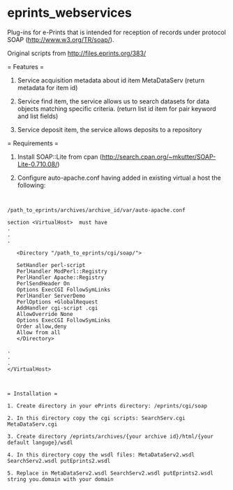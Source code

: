 eprints_webservices
===================

Plug-ins for e-Prints that is intended for reception of records under protocol SOAP (http://www.w3.org/TR/soap/).

Original scripts from http://files.eprints.org/383/

= Features =

1. Service acquisition metadata about id item MetaDataServ (return metadata for item id)

2. Service find item, the service allows us to search datasets for data objects matching specific criteria. (return list id item for pair keyword and list fields)

3. Service deposit item, the service allows deposits to a repository

= Requirements =

1. Install SOAP::Lite from cpan (http://search.cpan.org/~mkutter/SOAP-Lite-0.710.08/)

2. Configure auto-apache.conf having added in existing virtual a host the following:

```


/path_to_eprints/archives/archive_id/var/auto-apache.conf

section <VirtualHost>  must have 
.
.
.

   <Directory "/path_to_eprints/cgi/soap/">

   SetHandler perl-script
   PerlHandler ModPerl::Registry
   PerlHandler Apache::Registry
   PerlSendHeader On
   Options ExecCGI FollowSymLinks
   PerlHandler ServerDemo
   PerlOptions +GlobalRequest
   AddHandler cgi-script .cgi
   AllowOverride None
   Options ExecCGI FollowSymLinks
   Order allow,deny
   Allow from all
   </Directory>

.
.
.
</VirtualHost>



= Installation =

1. Create directory in your ePrints directory: /eprints/cgi/soap

2. In this directory copy the cgi scripts: SearchServ.cgi MetaDataServ.cgi

3. Create directory /eprints/archives/{your archive id}/html/{your default languge}/wsdl

4. In this directory copy the wsdl files: MetaDataServ2.wsdl SearchServ2.wsdl putEprints2.wsdl

5. Replace in MetaDataServ2.wsdl SearchServ2.wsdl putEprints2.wsdl string you.domain with your domain 